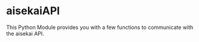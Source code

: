 # aisekaiAPI
This Python Module provides you with a few functions to communicate with the aisekai API.
